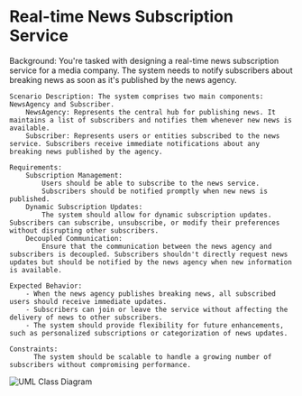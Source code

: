 # Real-time News Subscription Service
Background: You're tasked with designing a real-time news subscription service for a media company. The system needs to notify subscribers about breaking news as soon as it's published by the news agency.

    Scenario Description: The system comprises two main components: NewsAgency and Subscriber.
        NewsAgency: Represents the central hub for publishing news. It maintains a list of subscribers and notifies them whenever new news is available.
        Subscriber: Represents users or entities subscribed to the news service. Subscribers receive immediate notifications about any breaking news published by the agency.

    Requirements:
        Subscription Management:
            Users should be able to subscribe to the news service.
            Subscribers should be notified promptly when new news is published.
        Dynamic Subscription Updates:
            The system should allow for dynamic subscription updates. Subscribers can subscribe, unsubscribe, or modify their preferences without disrupting other subscribers.
        Decoupled Communication:
            Ensure that the communication between the news agency and subscribers is decoupled. Subscribers shouldn't directly request news updates but should be notified by the news agency when new information is available.

    Expected Behavior:
        - When the news agency publishes breaking news, all subscribed users should receive immediate updates.
        - Subscribers can join or leave the service without affecting the delivery of news to other subscribers.
        - The system should provide flexibility for future enhancements, such as personalized subscriptions or categorization of news updates.
        
    Constraints:
          The system should be scalable to handle a growing number of subscribers without compromising performance.

![UML Class Diagram](https://github.com/aubs7/observerPattern/assets/142388266/38d4ba5b-d644-442e-bdbf-c4d36e04d203)
